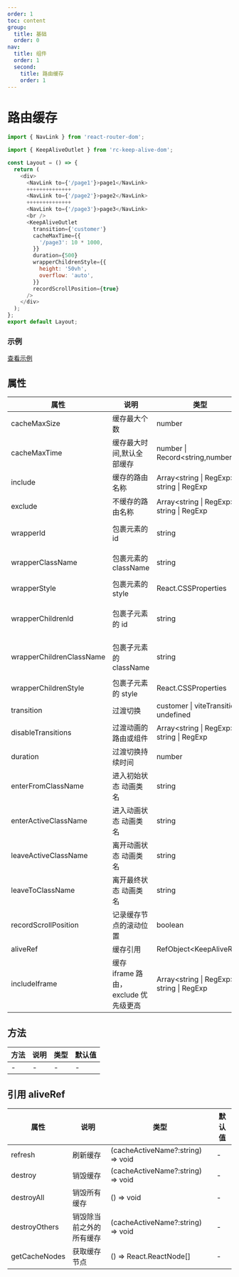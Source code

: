 ```yaml
---
order: 1
toc: content
group:
  title: 基础
  order: 0
nav:
  title: 组件
  order: 1
  second:
    title: 路由缓存
    order: 1
---
```


# 路由缓存

```js
import { NavLink } from 'react-router-dom';

import { KeepAliveOutlet } from 'rc-keep-alive-dom';

const Layout = () => {
  return (
    <div>
      <NavLink to={'/page1'}>page1</NavLink>
      ++++++++++++++
      <NavLink to={'/page2'}>page2</NavLink>
      ++++++++++++++
      <NavLink to={'/page3'}>page3</NavLink>
      <br />
      <KeepAliveOutlet
        transition={'customer'}
        cacheMaxTime={{
          '/page3': 10 * 1000,
        }}
        duration={500}
        wrapperChildrenStyle={{
          height: '50vh',
          overflow: 'auto',
        }}
        recordScrollPosition={true}
      />
    </div>
  );
};
export default Layout;
```

### 示例

[查看示例](https://codesandbox.io/p/sandbox/7gqc3m?file=%2Fsrc%2Flayout%2FLayout.tsx%3A23%2C11)

## 属性

| 属性                     | 说明                                  | 类型                                        | 默认值                     |
| ------------------------ | ------------------------------------- | ------------------------------------------- | -------------------------- |
| cacheMaxSize             | 缓存最大个数                          | number                                      | 20                         |
| cacheMaxTime             | 缓存最大时间,默认全部缓存             | number \| Record<string,number>             | undefined                  |
| include                  | 缓存的路由名称                        | Array<string \| RegExp> \| string \| RegExp | -                          |
| exclude                  | 不缓存的路由名称                      | Array<string \| RegExp> \| string \| RegExp | -                          |
| wrapperId                | 包裹元素的 id                         | string                                      | keep-alive-container       |
| wrapperClassName         | 包裹元素的 className                  | string                                      | keep-alive-container       |
| wrapperStyle             | 包裹元素的 style                      | React.CSSProperties                         | { height: '100%' }         |
| wrapperChildrenId        | 包裹子元素的 id                       | string                                      | keep-alive-container-child |
| wrapperChildrenClassName | 包裹子元素的 className                | string                                      | keep-alive-container-child |
| wrapperChildrenStyle     | 包裹子元素的 style                    | React.CSSProperties                         | { height: '100%' }         |
| transition               | 过渡切换                              | customer \| viteTransition \| undefined     | undefined                  |
| disableTransitions       | 过渡动画的路由或组件                  | Array<string \| RegExp> \| string \| RegExp | -                          |
| duration                 | 过渡切换持续时间                      | number                                      | 300                        |
| enterFromClassName       | 进入初始状态 动画类名                 | string                                      | keep-enter-from            |
| enterActiveClassName     | 进入动画状态 动画类名                 | string                                      | keep-enter-active          |
| leaveActiveClassName     | 离开动画状态 动画类名                 | string                                      | keep-leave-active          |
| leaveToClassName         | 离开最终状态 动画类名                 | string                                      | keep-leave-to              |
| recordScrollPosition     | 记录缓存节点的滚动位置                | boolean                                     | false                      |
| aliveRef                 | 缓存引用                              | RefObject\<KeepAliveRef\>                   | null                       |
| includeIframe            | 缓存 iframe 路由， exclude 优先级更高 | Array<string \| RegExp> \| string \| RegExp | -                          |

## 方法

| 方法 | 说明 | 类型 | 默认值 |
| ---- | ---- | ---- | ------ |
| -    | -    | -    | -      |

## 引用 aliveRef

| 属性          | 说明                     | 类型                              | 默认值 |
| ------------- | ------------------------ | --------------------------------- | ------ |
| refresh       | 刷新缓存                 | (cacheActiveName?:string) => void | -      |
| destroy       | 销毁缓存                 | (cacheActiveName?:string) => void | -      |
| destroyAll    | 销毁所有缓存             | () => void                        | -      |
| destroyOthers | 销毁除当前之外的所有缓存 | (cacheActiveName?:string) => void | -      |
| getCacheNodes | 获取缓存节点             | () => React.ReactNode[]           | -      |
